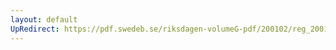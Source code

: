 ```yaml
---
layout: default
UpRedirect: https://pdf.swedeb.se/riksdagen-volumeG-pdf/200102/reg_200102/reg_200102_0597.pdf
---
```

